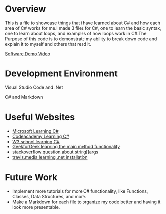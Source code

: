 # Overview

This is a file to showcase things that i have learned about C# and how each area of C# works for me.I made 3 files for C#, one to learn the basic syntax, one to learn about loops, and examples of how loops work in C#.The Purpose of this code is to demonstrate my ability to break down code and explain it to myself and others that read it.


[Software Demo Video](http://youtube.link.goes.here)

# Development Environment

Visual Studio Code and .Net

C# and Markdown

# Useful Websites

* [Microsoft Learning C#](https://dotnet.microsoft.com/en-us/learn/csharp)
* [Codeacademy Learning C#](https://www.codecademy.com/learn/learn-c-sharp)
* [W3 school learning C#](https://www.w3schools.com/CS/index.php)
* [GeekforGeek learning the main method functionality](https://www.geeksforgeeks.org/main-method-in-c-sharp/)
* [stackoverflow question about string[]args](https://stackoverflow.com/questions/552796/what-is-string-args-in-main-class-for)
* [travis.media learning .net installation](https://travis.media/how-to-run-csharp-in-vscode/#20210929-install)


# Future Work

* Implement more tutorials for more C# functionality, like Functions, Classes, Data Structures, and more.
* Make a Markdown for each file to organize my code better and having it look more presentable.